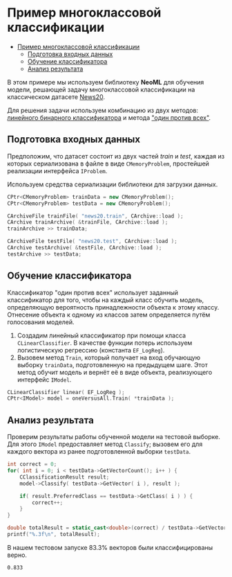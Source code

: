 # Пример многоклассовой классификации

<!-- TOC -->

- [Пример многоклассовой классификации](#пример-многоклассовой-классификации)
	- [Подготовка входных данных](#подготовка-входных-данных)
	- [Обучение классификатора](#обучение-классификатора)
	- [Анализ результата](#анализ-результата)

<!-- /TOC -->

В этом примере мы используем библиотеку **NeoML** для обучения модели, решающей задачу многоклассовой классификации на классическом датасете [News20](https://archive.ics.uci.edu/ml/datasets/Twenty+Newsgroups).

Для решения задачи используем комбинацию из двух методов: [линейного бинарного классификатора](../API/ClassificationAndRegression/Linear.md)
и метода ["один против всех"](../API/ClassificationAndRegression/OneVersusAll.md).

## Подготовка входных данных

Предположим, что датасет состоит из двух частей *train* и *test*, каждая из которых сериализована в файле в виде `CMemoryProblem`, простейшей реализации интерфейса `IProblem`.

Используем средства сериализации библиотеки для загрузки данных.
```c++
CPtr<CMemoryProblem> trainData = new CMemoryProblem();
CPtr<CMemoryProblem> testData = new CMemoryProblem();

CArchiveFile trainFile( "news20.train", CArchive::load );
CArchive trainArchive( &trainFile, CArchive::load );
trainArchive >> trainData;

CArchiveFile testFile( "news20.test", CArchive::load );
CArchive testArchive( &testFile, CArchive::load );
testArchive >> testData;
```

## Обучение классификатора

Классификатор "один против всех" использует заданный классификатор для того, чтобы на каждый класс обучить модель, определяющую вероятность принадлежности объекта к этому классу. Отнесение объекта к одному из классов затем определяется путём голосования моделей.

1. Создадим линейный классификатор при помощи класса `CLinearClassifier`. В качестве функции потерь используем логистическую регрессию (константа `EF_LogReg`).
2. Вызовем метод `Train`, который получает на вход обучающую выборку `trainData`, подготовленную на предыдущем шаге. Этот метод обучит модель и вернёт её в виде объекта, реализующего интерфейс `IModel`.

```c++
CLinearClassifier linear( EF_LogReg );
CPtr<IModel> model = oneVersusAll.Train( *trainData );
```

## Анализ результата

Проверим результаты работы обученной модели на тестовой выборке. Для этого `IModel` предоставляет метод `Classify`; вызовем его для каждого вектора из ранее подготовленной выборки `testData`.

```c++
int correct = 0;
for( int i = 0; i < testData->GetVectorCount(); i++ ) {
	CClassificationResult result;
	model->Classify( testData->GetVector( i ), result );

	if( result.PreferredClass == testData->GetClass( i ) ) {
		correct++;
	}
}

double totalResult = static_cast<double>(correct) / testData->GetVectorCount();
printf("%.3f\n", totalResult);
```

В нашем тестовом запуске 83.3% векторов были классифицированы верно.

```
0.833
```